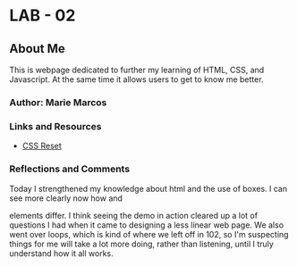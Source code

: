 # LAB - 02

## About Me
This is webpage dedicated to further my learning of HTML, CSS, and Javascript. At the same time it allows users to get to know me better.

### Author: Marie Marcos

### Links and Resources
* [CSS Reset](https://meyerweb.com/eric/tools/css/reset/)

### Reflections and Comments

Today I strengthened my knowledge about html and the use of boxes. I can see more clearly now how <span> and <div> elements differ. I think seeing the demo in action cleared up a lot of questions I had when it came to designing a less linear web page. We also went over loops, which is kind of where we left off in 102, so I'm suspecting things for me will take a lot more doing, rather than listening, until I truly understand how it all works.

<!-- * Consider including the answers to your daily journal and submission questions here
* This is also a good place to reflect on the tools and resources used and learned -->

